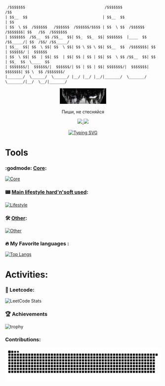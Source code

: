 ```
 /$$$$$$$                                    /$$$$$$$                      /$$                
| $$__  $$                                  | $$__  $$                    | $$                
| $$  \ $$  /$$$$$$   /$$$$$$  /$$$$$$/$$$$ | $$  \ $$  /$$$$$$   /$$$$$$$| $$   /$$  /$$$$$$$
| $$$$$$$  /$$__  $$ /$$__  $$| $$_  $$_  $$| $$$$$$$  |____  $$ /$$_____/| $$  /$$/ /$$_____/
| $$__  $$| $$  \ $$| $$  \ $$| $$ \ $$ \ $$| $$__  $$  /$$$$$$$| $$      | $$$$$$/ |  $$$$$$ 
| $$  \ $$| $$  | $$| $$  | $$| $$ | $$ | $$| $$  \ $$ /$$__  $$| $$      | $$_  $$  \____  $$
| $$$$$$$/|  $$$$$$/|  $$$$$$/| $$ | $$ | $$| $$$$$$$/|  $$$$$$$|  $$$$$$$| $$ \  $$ /$$$$$$$/
|_______/  \______/  \______/ |__/ |__/ |__/|_______/  \_______/ \_______/|__/  \__/|_______/ 
```

<div id="badges" align="center">
  <img src="./berserk-eyes.svg" alt="eyes" width="150" />
  <p>Пиши, не стесняйся</p>
  <div>
  <a href="https://t.me/boombacks">
    <img src="https://img.shields.io/badge/Telegram-blue?logo=telegram&logoColor=white&style=for-the-badge">
   </a>
   <a href="mailto:nikolaevforbuss@gmail.com">
    <img src="https://img.shields.io/badge/Gmail-red?logo=gmail&logoColor=white&style=for-the-badge">
    </a>
  </div>
 </div>
 <div id="views" align="center">
  <img src="https://komarev.com/ghpvc/?username=1boombacks1&style=flat-square&color=blue" alt=""/>
 </div>
 <div align="center">
<a href="https://git.io/typing-svg"><img src="https://readme-typing-svg.demolab.com?font=WDXL+Lubrifont+TC&size=32&duration=3000&pause=500&color=E344FF&center=true&vCenter=true&width=435&lines=%D0%91%D1%83!+%D0%98%D1%81%D0%BF%D1%83%D0%B3%D0%B0%D0%BB%D1%81%D1%8F%3F+;%D0%9D%D0%B5+%D0%B1%D0%BE%D0%B9%D1%81%D1%8F!+%D0%AF+%D0%B4%D0%BE%D0%BB%D0%B1%D0%B0...;Fullstack-%D1%80%D0%B0%D0%B7%D1%80%D0%B0%D0%B1%D0%BE%D1%82%D1%87%D0%B8%D0%BA+%E2%80%94+%D0%AF%D0%BA%D0%BE%D0%B2!;%D0%9A+%D0%B2%D0%B0%D1%88%D0%B8%D0%BC+%D1%83%D1%81%D0%BB%D1%83%D0%B3%D0%B0%D0%BC+%F0%9F%98%89" alt="Typing SVG" /></a>
</div>

# Tools
### :godmode: <ins>Core</ins>:
[![Core](https://skillicons.dev/icons?i=go,ts,lit,postgres)](https://skillicons.dev) </br>

### :pager: <ins>Main lifestyle hard'n'soft used</ins>:
[![Lifestyle](https://skillicons.dev/icons?i=apple,vscode,github,obsidian,figma,discord)](https://skillicons.dev)

### 🛠️ <ins>Other</ins>: 
[![Other](https://skillicons.dev/icons?i=bash,html,sass,css,docker,htmx,js,redis)](https://skillicons.dev)
</br>

### :fire: My Favorite languages :  

[![Top Langs](https://github-readme-stats.vercel.app/api/top-langs/?username=1boombacks1&layout=compact&theme=radical)](https://github.com/anuraghazra/github-readme-stats)


# Activities:
### :space_invader: Leetcode:
![LeetCode Stats](https://leetcard.jacoblin.cool/1boombacks1?theme=catppuccinMocha&font=Fira%20Code&ext=heatmap)

### :trophy: Achievements
![trophy](https://github-profile-trophy.vercel.app/?username=1boombacks1&theme=onedark)

### Contributions:
<picture>
  <source media="(prefers-color-scheme: dark)" srcset="https://raw.githubusercontent.com/1boombacks1/1boombacks1/output/github-snake-dark.svg" />
  <source media="(prefers-color-scheme: light)" srcset="https://raw.githubusercontent.com/1boombacks1/1boombacks1/output/github-snake.svg" />
  <img alt="github-snake" src="https://raw.githubusercontent.com/1boombacks1/1boombacks1/output/github-snake.svg" />
</picture>